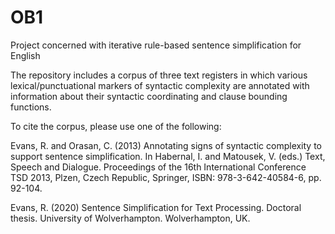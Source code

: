 # OB1
Project concerned with iterative rule-based sentence simplification for English

The repository includes a corpus of three text registers in which various lexical/punctuational markers of syntactic complexity
are annotated with information about their syntactic coordinating and clause bounding functions.

To cite the corpus, please use one of the following: 

Evans, R. and Orasan, C. (2013) Annotating signs of syntactic complexity to support sentence simplification. In Habernal, I. and 
Matousek, V. (eds.) Text, Speech and Dialogue. Proceedings of the 16th International Conference TSD 2013, Plzen, Czech Republic, 
Springer, ISBN: 978-3-642-40584-6, pp. 92-104.

Evans, R. (2020) Sentence Simplification for Text Processing. Doctoral thesis. University of Wolverhampton. Wolverhampton, UK.




